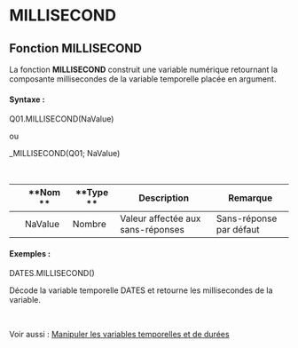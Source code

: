 # MILLISECOND

## Fonction MILLISECOND

La fonction **MILLISECOND** construit une variable numérique retournant la composante millisecondes de la variable temporelle placée en argument.

#### Syntaxe :&nbsp;

Q01.MILLISECOND(NaValue)

ou

\_MILLISECOND(Q01; NaValue)

&nbsp;

| &nbsp; | **Nom ** | **Type ** | **Description** | **Remarque** |
| --- | --- | --- | --- | --- |
| &nbsp; | NaValue | Nombre | Valeur affectée aux sans-réponses | Sans-réponse par défaut |


#### Exemples :

DATES.MILLISECOND()

Décode la variable temporelle DATES et retourne les millisecondes de la variable.

&nbsp;

Voir aussi : [Manipuler les variables temporelles et de durées](<Manipulerlesvariablestemporelle1.md>)
